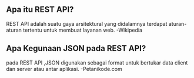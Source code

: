 Apa itu REST API?
-
REST API adalah suatu gaya arsitektural yang didalamnya terdapat aturan-aturan tertentu untuk membuat layanan web. -Wikipedia

Apa Kegunaan JSON pada REST API?
-
pada REST API ,JSON digunakan sebagai format untuk bertukar data client dan server atau antar aplikasi. -Petanikode.com 

